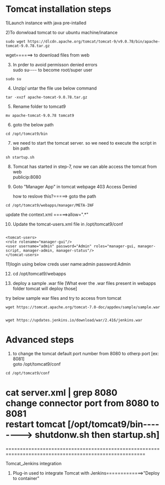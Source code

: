# Tomcat installation steps

1)Launch instance with java pre-intalled

2)To donwload tomcat to our ubuntu machine/inatance 
```
sudo wget https://dlcdn.apache.org/tomcat/tomcat-9/v9.0.78/bin/apache-tomcat-9.0.78.tar.gz
```
wget======> to download files from web


3) In prder to avoid permisson denied errors <br/>
 sudo su---- to become root/super user
```
sudo su
```

4) Unzip/ untar the file use below command <br/>
```
tar -xvzf apache-tomcat-9.0.78.tar.gz
```
5) Rename folder to tomcat9 <br/>
```
mv apache-tomcat-9.0.78 tomcat9
```

6) goto the below path <br/>
```
cd /opt/tomcat9/bin
```

7) we need to start the tomcat server. so we need to execute the script in bin path <br/>
```
sh startup.sh
```

8) Tomcat has started in step-7, now we can able access the tomcat from web <br/>
   publicip:8080

9) Goto "Manager App" in tomcat webpage
   403 Access Denied
    
  	how to reslove this?=====> goto the path </br>
```
cd /opt/tomcat9/webapps/manager/META-INF
```
  update the context.xml =====>allow=".*"

10) Update the tomcat-users.xml file in /opt/tomcat9/conf
```

<tomcat-users>
<role rolename="manager-gui"/>
<user username="admin" password="Admin" roles="manager-gui, manager-script, manager-admin, manager-status"/>
</tomcat-users>
```

11)login using below creds
	user name:admin
	password:Admin

12) cd /opt/tomcat9/webapps

13) deploy a sample .war file  [What ever the .war files present in webapps folder tomcat will deploy those]

try below sample war files and try to access from tomcat
```
wget https://tomcat.apache.org/tomcat-7.0-doc/appdev/sample/sample.war
```
```

wget https://updates.jenkins.io/download/war/2.416/jenkins.war
```

# Advanced steps

1) to change the tomcat default port number from 8080 to otherp port [ex: 8081] <br/>
   	goto /opt/tomcat9/conf <br/>
```
cd /opt/tomcat9/conf
```    
cat server.xml | grep 8080 <br/>
change connector port from 8080 to 8081 <br/>
restart tomcat [/opt/tomcat9/bin--------> shutdonw.sh then startup.sh] <br/>
==========================================================================================================
=======================================================================================================

Tomcat_Jenkins integration

1) Plug-in used to integrate Tomcat with Jenkins=============>"Deploy to container"
